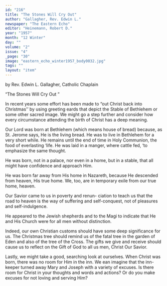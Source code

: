 ```yaml
---
id: "216"
title: "The Stones Will Cry Out"
author: "Gallagher, Rev. Edwin L."
newspaper: "The Eastern Echo"
editor: "Heinemann, Robert D."
year: "1957"
month: "12 Winter"
day: ""
volume: "2"
issue: "4"
_page: "30"
image: "eastern_echo_winter1957_body0032.jpg"
tags: ""
layout: "item"
---
```

by Rev. Edwin L. Gallagher,
Catholic Chaplain

“The Stones
Will Cry Out ”

In recent years some effort has been made to
“out Christ back into Christmas’’ by using greeting
eards that depict the Stable of Bethlehem or some
other sacred image. We might go a step further
and consider how every circumstance attending the
birth of Christ has a deep meaning.

Our Lord was born at Bethlehem (which means
house of bread) because, as St. Jerome says, He is
the living bread. He was to live in Bethlehem for
a very short while. He remains until the end of
time in Holy Communion, the food of everlasting
‘life. He was laid in a manger, where cattle fed,
‘to emphasize the same thought.

He was born, not in a palace, nor even in a
home, but in a stable, that all might have confidence
and approach Him.

He was born far away from His home in
Nazareth, because He descended from heaven, His
true home. We, too, are in temporary exile from
our true home, heaven.

Our Savior came to us in poverty and renun-
ciation to teach us that the road to heaven is the
way of suffering and self-conquest, not of pleasures
and self-indulgence.

He appeared to the Jewish shepherds and to the
Magi to indicate that He and His Church were for
all men without distinction.

Indeed, our own Christian customs should have
some deep significance for us. The Christmas tree
should remind us of the fatal tree in the garden of
Eden and also of the tree of the Cross. The gifts
we give and receive should cause us to reflect on
the Gift of God to all us men, Christ Our Savior.

Lastly, we might take a good, searching look at
ourselves. When Christ was born, there was no
room for Him in the inn. We ean imagine that the
inn-keeper turned away Mary and Joseph with a
variety of excuses. Is there room for Christ in
your thoughts and words and actions? Or do you
make excuses for not loving and serving Him?
